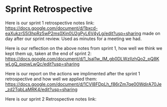 # Sprint Retrospective

Here is our sprint 1 retrospective notes link: https://docs.google.com/document/d/1bxcd-eaXukzrS5l3hpRz5wP2ms0Xin0U2gPyL6V4yLg/edit?usp=sharing made on day after our sprint review. Used as minutes for a meeting we had.

Here is our reflection on the above notes from sprint 1, how well we think we kept them up, taken at the end of sprint 2: https://docs.google.com/document/d/1_lsal1w_IM_gb0DLWzIlzhQo2_pQ8KwLgQ_pxpwLwQc/edit?usp=sharing

Here is our report on the actions we implimented after the sprint 1 retrospective and how well we applied them: https://docs.google.com/document/d/1CVl8FDpLh_f86rZm7qe00WdirA70Je_zd2TqbLaMRK4/edit?usp=sharing

Here is our sprint 2 Retrospective notes link:
